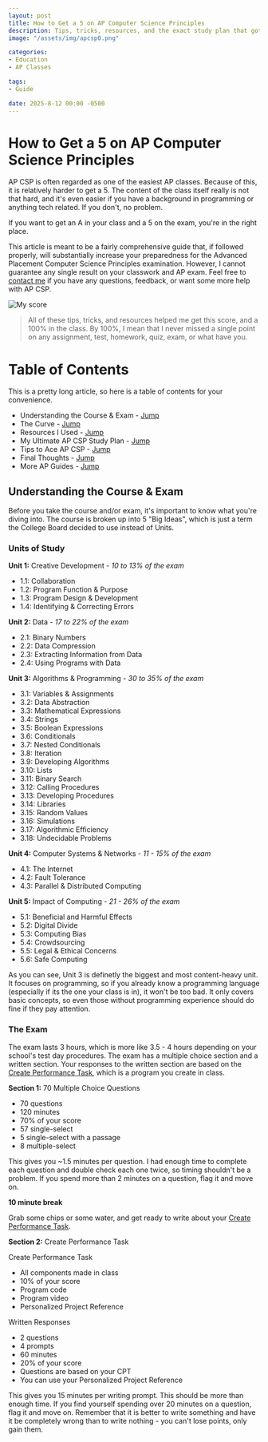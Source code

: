 ```yaml
---
layout: post
title: How to Get a 5 on AP Computer Science Principles
description: Tips, tricks, resources, and the exact study plan that got me an A+ and a 5 on AP CSP freshman year
image: "/assets/img/apcsp0.png"

categories:
- Education
- AP Classes

tags:
- Guide

date: 2025-8-12 00:00 -0500
---
```


# How to Get a 5 on AP Computer Science Principles

AP CSP is often regarded as one of the easiest AP classes. Because of this, it is relatively harder to get a 5. The content of the class itself really is not that hard, and it's even easier if you have a background in programming or anything tech related. If you don't, no problem.

If you want to get an A in your class and a 5 on the exam, you're in the right place.

This article is meant to be a fairly comprehensive guide that, if followed properly, will substantially increase your preparedness for the Advanced Placement Computer Science Principles examination. However, I cannot guarantee any single result on your classwork and AP exam. Feel free to [contact me](https://saanrhyne.com/#:~:text=You%20can%20contact%20me%20via) if you have any questions, feedback, or want some more help with AP CSP.

![My score](/assets/img/apcsp0.png)

> All of these tips, tricks, and resources helped me get this score, and a 100% in the class. By 100%, I mean that I never missed a single point on any assignment, test, homework, quiz, exam, or what have you.


# Table of Contents
This is a pretty long article, so here is a table of contents for your convenience.

- Understanding the Course & Exam - [Jump](#understanding-the-course--exam)
- The Curve - [Jump](#the-curve)
- Resources I Used - [Jump](#resources-i-used)
- My Ultimate AP CSP Study Plan - [Jump](#my-ultimate-ap-csp-study-plan)
- Tips to Ace AP CSP - [Jump](#tips-to-ace-ap-csp)
- Final Thoughts - [Jump](#final-thoughts)
- More AP Guides - [Jump](#more-ap-guides)

## Understanding the Course & Exam
Before you take the course and/or exam, it's important to know what you're diving into. The course is broken up into 5 "Big Ideas", which is just a term the College Board decided to use instead of Units.

### Units of Study
**Unit 1:** Creative Development - *10 to 13% of the exam*
- 1.1: Collaboration
- 1.2: Program Function & Purpose
- 1.3: Program Design & Development
- 1.4: Identifying & Correcting Errors

**Unit 2:** Data - *17 to 22% of the exam*
- 2.1: Binary Numbers
- 2.2: Data Compression
- 2.3: Extracting Information from Data
- 2.4: Using Programs with Data

**Unit 3:** Algorithms & Programming - *30 to 35% of the exam*
- 3.1: Variables & Assignments
- 3.2: Data Abstraction
- 3.3: Mathematical Expressions
- 3.4: Strings
- 3.5: Boolean Expressions
- 3.6: Conditionals
- 3.7: Nested Conditionals
- 3.8: Iteration
- 3.9: Developing Algorithms
- 3.10: Lists
- 3.11: Binary Search
- 3.12: Calling Procedures
- 3.13: Developing Procedures
- 3.14: Libraries
- 3.15: Random Values
- 3.16: Simulations
- 3.17: Algorithmic Efficiency
- 3.18: Undecidable Problems

**Unit 4:** Computer Systems & Networks - *11 - 15% of the exam*
- 4.1: The Internet
- 4.2: Fault Tolerance
- 4.3: Parallel & Distributed Computing

**Unit 5:** Impact of Computing - *21 - 26% of the exam*
- 5.1: Beneficial and Harmful Effects
- 5.2: Digital Divide
- 5.3: Computing Bias
- 5.4: Crowdsourcing
- 5.5: Legal & Ethical Concerns
- 5.6: Safe Computing

As you can see, Unit 3 is definetly the biggest and most content-heavy unit. It focuses on programming, so if you already know a programming language (especially if its the one your class is in), it won't be too bad. It only covers basic concepts, so even those without programming experience should do fine if they pay attention.

### The Exam
The exam lasts 3 hours, which is more like 3.5 - 4 hours depending on your school's test day procedures. The exam has a multiple choice section and a written section. Your responses to the written section are based on the [Create Performance Task](/#the-create-performance-task), which is a program you create in class.

**Section 1:** 70 Multiple Choice Questions
- 70 questions
- 120 minutes
- 70% of your score
- 57 single-select
- 5 single-select with a passage
- 8 multiple-select

This gives you ~1.5 minutes per question. I had enough time to complete each question and double check each one twice, so timing shouldn't be a problem. If you spend more than 2 minutes on a question, flag it and move on.

**10 minute break**

Grab some chips or some water, and get ready to write about your [Create Performance Task](/#the-create-performance-task).

**Section 2:** Create Performance Task

Create Performance Task
- All components made in class
- 10% of your score
- Program code
- Program video
- Personalized Project Reference

Written Responses
- 2 questions
- 4 prompts
- 60 minutes
- 20% of your score
- Questions are based on your CPT
- You can use your Personalized Project Reference

This gives you 15 minutes per writing prompt. This should be more than enough time. If you find yourself spending over 20 minutes on a question, flag it and move on. Remember that it is better to write something and have it be completely wrong than to write nothing - you can't lose points, only gain them.

